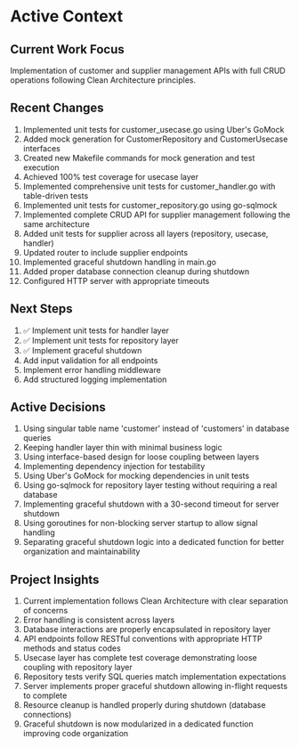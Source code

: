 # Active Context

## Current Work Focus
Implementation of customer and supplier management APIs with full CRUD operations following Clean Architecture principles.

## Recent Changes
1. Implemented unit tests for customer_usecase.go using Uber's GoMock
2. Added mock generation for CustomerRepository and CustomerUsecase interfaces
3. Created new Makefile commands for mock generation and test execution
4. Achieved 100% test coverage for usecase layer
5. Implemented comprehensive unit tests for customer_handler.go with table-driven tests
6. Implemented unit tests for customer_repository.go using go-sqlmock
7. Implemented complete CRUD API for supplier management following the same architecture
8. Added unit tests for supplier across all layers (repository, usecase, handler)
9. Updated router to include supplier endpoints
10. Implemented graceful shutdown handling in main.go
11. Added proper database connection cleanup during shutdown
12. Configured HTTP server with appropriate timeouts

## Next Steps
1. ✅ Implement unit tests for handler layer
2. ✅ Implement unit tests for repository layer
3. ✅ Implement graceful shutdown
4. Add input validation for all endpoints
5. Implement error handling middleware
6. Add structured logging implementation

## Active Decisions
1. Using singular table name 'customer' instead of 'customers' in database queries
2. Keeping handler layer thin with minimal business logic
3. Using interface-based design for loose coupling between layers
4. Implementing dependency injection for testability
5. Using Uber's GoMock for mocking dependencies in unit tests
6. Using go-sqlmock for repository layer testing without requiring a real database
7. Implementing graceful shutdown with a 30-second timeout for server shutdown
8. Using goroutines for non-blocking server startup to allow signal handling
9. Separating graceful shutdown logic into a dedicated function for better organization and maintainability

## Project Insights
1. Current implementation follows Clean Architecture with clear separation of concerns
2. Error handling is consistent across layers
3. Database interactions are properly encapsulated in repository layer
4. API endpoints follow RESTful conventions with appropriate HTTP methods and status codes
5. Usecase layer has complete test coverage demonstrating loose coupling with repository layer
6. Repository tests verify SQL queries match implementation expectations
7. Server implements proper graceful shutdown allowing in-flight requests to complete
8. Resource cleanup is handled properly during shutdown (database connections)
9. Graceful shutdown is now modularized in a dedicated function improving code organization
